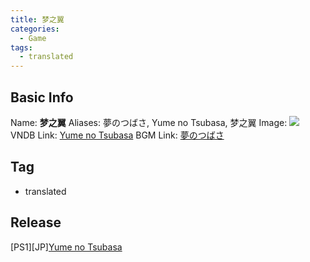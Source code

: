 ```yaml
---
title: 梦之翼
categories:
  - Game
tags:
  - translated
---
```

## Basic Info

Name: **梦之翼**
Aliases: 夢のつばさ, Yume no Tsubasa, 梦之翼
Image: ![](https://s2.vndb.org/cv/32/43632.jpg)
VNDB Link: [Yume no Tsubasa](https://vndb.org/v5850)
BGM Link: [夢のつばさ](https://bangumi.tv/subject/16916)

## Tag

 - translated

## Release

\[PS1\]\[JP\][Yume no Tsubasa](../../r/r11423/)